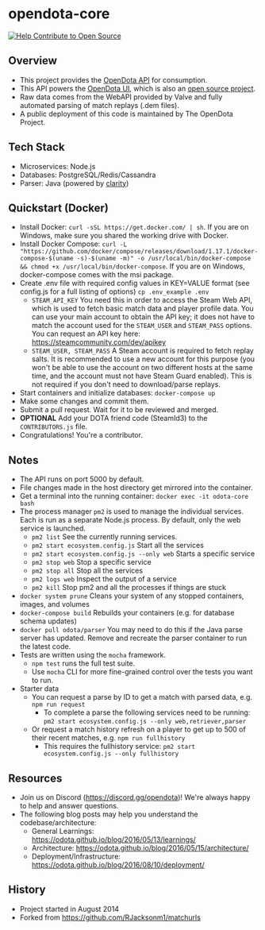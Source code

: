 # opendota-core

[![Help Contribute to Open Source](https://www.codetriage.com/odota/core/badges/users.svg)](https://www.codetriage.com/odota/core)

## Overview

- This project provides the [OpenDota API](https://docs.opendota.com/) for consumption.
- This API powers the [OpenDota UI](https://www.opendota.com), which is also an [open source project](https://github.com/odota/ui).
- Raw data comes from the WebAPI provided by Valve and fully automated parsing of match replays (.dem files).
- A public deployment of this code is maintained by The OpenDota Project.

## Tech Stack

- Microservices: Node.js
- Databases: PostgreSQL/Redis/Cassandra
- Parser: Java (powered by [clarity](https://github.com/skadistats/clarity))

## Quickstart (Docker)

- Install Docker: `curl -sSL https://get.docker.com/ | sh`. If you are on Windows, make sure you shared the working drive with Docker.
- Install Docker Compose: `curl -L "https://github.com/docker/compose/releases/download/1.17.1/docker-compose-$(uname -s)-$(uname -m)" -o /usr/local/bin/docker-compose && chmod +x /usr/local/bin/docker-compose`. If you are on Windows, docker-compose comes with the msi package.
- Create .env file with required config values in KEY=VALUE format (see config.js for a full listing of options) `cp .env_example .env`
  - `STEAM_API_KEY` You need this in order to access the Steam Web API, which is used to fetch basic match data and player profile data. You can use your main account to obtain the API key; it does not have to match the account used for the `STEAM_USER` and `STEAM_PASS` options. You can request an API key here: https://steamcommunity.com/dev/apikey
  - `STEAM_USER, STEAM_PASS` A Steam account is required to fetch replay salts. It is recommended to use a new account for this purpose (you won't be able to use the account on two different hosts at the same time, and the account must not have Steam Guard enabled). This is not required if you don't need to download/parse replays.
- Start containers and initialize databases: `docker-compose up`
- Make some changes and commit them.
- Submit a pull request. Wait for it to be reviewed and merged.
- **OPTIONAL** Add your DOTA friend code (SteamId3) to the `CONTRIBUTORS.js` file.
- Congratulations! You're a contributor.

## Notes

- The API runs on port 5000 by default.
- File changes made in the host directory get mirrored into the container.
- Get a terminal into the running container: `docker exec -it odota-core bash`
- The process manager `pm2` is used to manage the individual services. Each is run as a separate Node.js process. By default, only the web service is launched.
  - `pm2 list` See the currently running services.
  - `pm2 start ecosystem.config.js` Start all the services
  - `pm2 start ecosystem.config.js --only web` Starts a specific service
  - `pm2 stop web` Stop a specific service
  - `pm2 stop all` Stop all the services
  - `pm2 logs web` Inspect the output of a service
  - `pm2 kill` Stop pm2 and all the processes if things are stuck
- `docker system prune` Cleans your system of any stopped containers, images, and volumes
- `docker-compose build` Rebuilds your containers (e.g. for database schema updates)
- `docker pull odota/parser` You may need to do this if the Java parse server has updated. Remove and recreate the parser container to run the latest code.
- Tests are written using the `mocha` framework.
  - `npm test` runs the full test suite.
  - Use `mocha` CLI for more fine-grained control over the tests you want to run.
- Starter data
  - You can request a parse by ID to get a match with parsed data, e.g. `npm run request`
    - To complete a parse the following services need to be running: `pm2 start ecosystem.config.js --only web,retriever,parser`
  - Or request a match history refresh on a player to get up to 500 of their recent matches, e.g. `npm run fullhistory`
    - This requires the fullhistory service: `pm2 start ecosystem.config.js --only fullhistory`

## Resources

- Join us on Discord (https://discord.gg/opendota)! We're always happy to help and answer questions.
- The following blog posts may help you understand the codebase/architecture:
  - General Learnings: https://odota.github.io/blog/2016/05/13/learnings/
  - Architecture: https://odota.github.io/blog/2016/05/15/architecture/
  - Deployment/Infrastructure: https://odota.github.io/blog/2016/08/10/deployment/

## History

- Project started in August 2014
- Forked from https://github.com/RJacksonm1/matchurls
